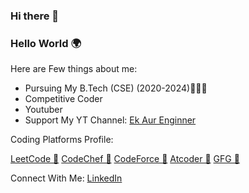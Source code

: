 ### Hi there 👋
### Hello World 🌍

Here are Few things about me:
   - Pursuing My B.Tech (CSE) (2020-2024)🎈🎈🎈
   - Competitive Coder
   - Youtuber
   - Support My YT Channel: [Ek Aur Enginner](https://www.youtube.com/channel/UCwd6_bsiuCAspaqVQacInqg)


Coding Platforms Profile:

   [LeetCode 🥷](https://leetcode.com/Suraj1607)
   [CodeChef 🥷](https://www.codechef.com/users/darksun_1607)
   [CodeForce 🥷](https://codeforces.com/profile/Suraj1607)
   [Atcoder 🥷](https://atcoder.jp/users/Darksun1607)
   [GFG 🥷](https://auth.geeksforgeeks.org/user/suraj1607)

Connect With Me:
[LinkedIn](https://www.linkedin.com/in/suraj-kumar-behera-281a6622a/)
   







<!--
**Suraj1719/Suraj1719** is a ✨ _special_ ✨ repository because its `README.md` (this file) appears on your GitHub profile.

Here are some ideas to get you started:

- 🔭 I’m currently working on ...
- 🌱 I’m currently learning ...
- 👯 I’m looking to collaborate on ...
- 🤔 I’m looking for help with ...
- 💬 Ask me about ...
- 📫 How to reach me: ...
- 😄 Pronouns: ...
- ⚡ Fun fact: ...
-->
